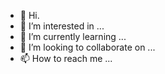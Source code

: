 - 👋 Hi.
- 👀 I’m interested in ...
- 🌱 I’m currently learning ...
- 💞️ I’m looking to collaborate on ...
- 📫 How to reach me ...

<!---
febaut/febaut is a ✨ special ✨ repository because its `README.md` (this file) appears on your GitHub profile.
You can click the Preview link to take a look at your changes.
--->
